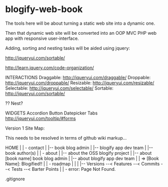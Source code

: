 blogify-web-book
================

The tools here will be about turning a static web site into a dynamic one.

Then that dynamic web site will be converted
into an OOP MVC PHP web app with responsive user-interface.

Adding, sorting and nesting tasks will be aided using jquery:

http://jqueryui.com/sortable/

http://learn.jquery.com/code-organization/

INTERACTIONS
 Draggable:   http://jqueryui.com/draggable/
 Droppable:   http://jqueryui.com/droppable/
 Resizable:   http://jqueryui.com/resizable/
 Selectable:  http://jqueryui.com/selectable/
 Sortable:    http://jqueryui.com/sortable/

 ?? Nest?

WIDGETS
 Accordion
 Button
 Datepicker
 Tabs
 http://jqueryui.com/tooltip/#forms

Version 1  Site Map:

This needs to be resolved in terms of github wiki markup...

HOME
 |
 | - contact
 |      |-- book blog admin
 |      |-- blogify app dev team
 |      |-- book author(s)
 |
 | - about
 |      |-- about the OSS blogify project
 |      |-- about [book name] book blog admin
 |      |-- about blogify app dev team
 |
 | => [Book Name]: Blogified!!
 | 
 | - roadmap
 |      |
 |      |-- Versions --< Features --< Commits --< Tests --< Barter Points
 |
 | - error:  Page Not Found.

.gitignore
 
